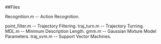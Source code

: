 ##Files

Recognition.m -- Action Recognition.

point_filter.m -- Trajectory Filtering.
traj_turn.m -- Trajectory Turning.
MDL.m -- Minimum Description Length.
gmm.m -- Gaussian Mixture Model Parameters.
traj_svm.m -- Support Vector Machines.

    
